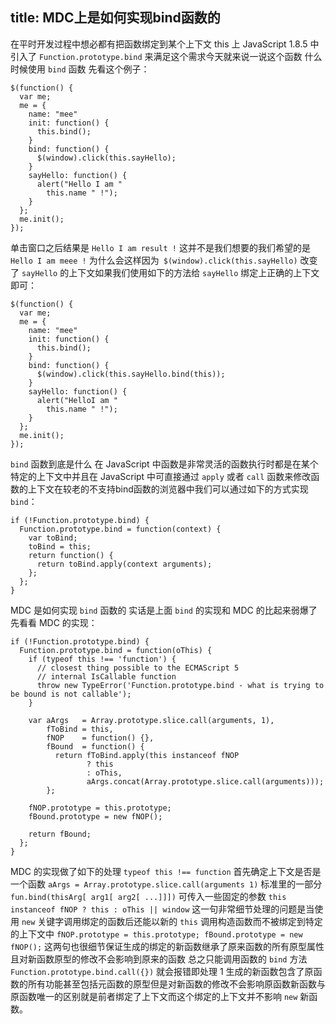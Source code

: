 title: MDC上是如何实现bind函数的
----

在平时开发过程中想必都有把函数绑定到某个上下文 this 上 JavaScript 1.8.5 中引入了 `Function.prototype.bind` 来满足这个需求今天就来说一说这个函数 什么时候使用 `bind` 函数 先看这个例子：

    $(function() {
      var me;
      me = {
        name: "mee"
        init: function() {
          this.bind();
        }
        bind: function() {
          $(window).click(this.sayHello);
        }
        sayHello: function() {
          alert("Hello I am "
            this.name " !");
        }
      };
      me.init();
    });

单击窗口之后结果是 `Hello I am result !` 这并不是我们想要的我们希望的是 `Hello I am meee !` 为什么会这样因为` $(window).click(this.sayHello)` 改变了 `sayHello` 的上下文如果我们使用如下的方法给 `sayHello` 绑定上正确的上下文即可：

    $(function() {
      var me;
      me = {
        name: "mee"
        init: function() {
          this.bind();
        }
        bind: function() {
          $(window).click(this.sayHello.bind(this));
        }
        sayHello: function() {
          alert("HelloI am "
            this.name " !");
        }
      };
      me.init();
    }); 

`bind` 函数到底是什么 在 JavaScript 中函数是非常灵活的函数执行时都是在某个特定的上下文中并且在 JavaScript 中可直接通过 `apply` 或者 `call` 函数来修改函数的上下文在较老的不支持bind函数的浏览器中我们可以通过如下的方式实现 `bind`：

    if (!Function.prototype.bind) {
      Function.prototype.bind = function(context) {
        var toBind;
        toBind = this;
        return function() {
          return toBind.apply(context arguments);
        };
      };
    }

MDC 是如何实现 `bind` 函数的 实话是上面 `bind` 的实现和 MDC 的比起来弱爆了先看看 MDC 的实现：

    if (!Function.prototype.bind) {
      Function.prototype.bind = function(oThis) {
        if (typeof this !== 'function') {
          // closest thing possible to the ECMAScript 5
          // internal IsCallable function
          throw new TypeError('Function.prototype.bind - what is trying to be bound is not callable');
        }
    
        var aArgs   = Array.prototype.slice.call(arguments, 1),
            fToBind = this,
            fNOP    = function() {},
            fBound  = function() {
              return fToBind.apply(this instanceof fNOP
                     ? this
                     : oThis,
                     aArgs.concat(Array.prototype.slice.call(arguments)));
            };
    
        fNOP.prototype = this.prototype;
        fBound.prototype = new fNOP();
    
        return fBound;
      };
    }

 MDC 的实现做了如下的处理 `typeof this !== function` 首先确定上下文是否是一个函数 `aArgs = Array.prototype.slice.call(arguments 1)` 标准里的一部分 `fun.bind(thisArg[ arg1[ arg2[ ...]]])` 可传入一些固定的参数 `this instanceof fNOP ? this : oThis || window` 这一句非常细节处理的问题是当使用 `new` 关键字调用绑定的函数后还能以新的 `this` 调用构造函数而不被绑定到特定的上下文中 `fNOP.prototype = this.prototype; fBound.prototype = new fNOP();` 这两句也很细节保证生成的绑定的新函数继承了原来函数的所有原型属性且对新函数原型的修改不会影响到原来的函数 总之只能调用函数的 `bind` 方法 `Function.prototype.bind.call({})` 就会报错即处理 1 生成的新函数包含了原函数的所有功能甚至包括元函数的原型但是对新函数的修改不会影响原函数新函数与原函数唯一的区别就是前者绑定了上下文而这个绑定的上下文并不影响 `new` 新函数。